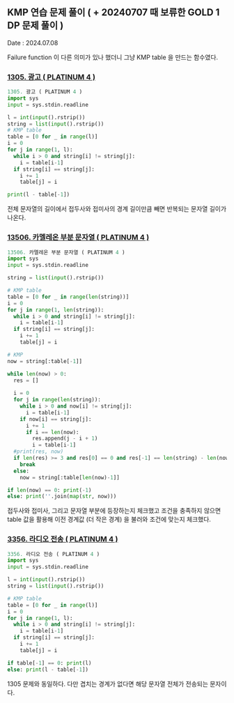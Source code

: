 ## KMP 연습 문제 풀이 ( + 20240707 때 보류한 GOLD 1 DP 문제 풀이 )
Date : 2024.07.08

Failure function 이 다른 의미가 있나 했더니 그냥 KMP table 을 만드는 함수였다.

### [1305. 광고 ( PLATINUM 4 )](https://www.acmicpc.net/problem/1305)
```py
1305. 광고 ( PLATINUM 4 )
import sys
input = sys.stdin.readline

l = int(input().rstrip())
string = list(input().rstrip())
# KMP table
table = [0 for _ in range(l)]
i = 0
for j in range(1, l):
  while i > 0 and string[i] != string[j]:
    i = table[i-1]
  if string[i] == string[j]:
    i += 1
    table[j] = i

print(l - table[-1])
```

전체 문자열의 길이에서 접두사와 접미사의 경계 길이만큼 빼면 반복되는 문자열 길이가 나온다.

### [13506. 카멜레온 부분 문자열 ( PLATINUM 4 )](https://www.acmicpc.net/problem/13506)
```py
13506. 카멜레온 부분 문자열 ( PLATINUM 4 )
import sys
input = sys.stdin.readline

string = list(input().rstrip())

# KMP table
table = [0 for _ in range(len(string))]
i = 0
for j in range(1, len(string)):
  while i > 0 and string[i] != string[j]:
    i = table[i-1]
  if string[i] == string[j]:
    i += 1
    table[j] = i

# KMP
now = string[:table[-1]]

while len(now) > 0:
  res = []
  
  i = 0
  for j in range(len(string)):
    while i > 0 and now[i] != string[j]:
      i = table[i-1]
    if now[i] == string[j]:
      i += 1
      if i == len(now):
        res.append(j - i + 1)
        i = table[i-1]
  #print(res, now)
  if len(res) >= 3 and res[0] == 0 and res[-1] == len(string) - len(now):
    break
  else:
    now = string[:table[len(now)-1]]

if len(now) == 0: print(-1)
else: print(''.join(map(str, now)))
```

접두사와 접미사, 그리고 문자열 부분에 등장하는지 체크했고 조건을 충족하지 않으면 table 값을 활용해 이전 경계값 (더 작은 경계) 을 불러와 조건에 맞는지 체크했다.

### [3356. 라디오 전송 ( PLATINUM 4 )](https://www.acmicpc.net/problem/3356)
```py
3356. 라디오 전송 ( PLATINUM 4 )
import sys
input = sys.stdin.readline

l = int(input().rstrip())
string = list(input().rstrip())

# KMP table
table = [0 for _ in range(l)]
i = 0
for j in range(1, l):
  while i > 0 and string[i] != string[j]:
    i = table[i-1]
  if string[i] == string[j]:
    i += 1
    table[j] = i

if table[-1] == 0: print(l)
else: print(l - table[-1])
```

1305 문제와 동일하다. 다만 겹치는 경계가 없다면 해당 문자열 전체가 전송되는 문자이다.
